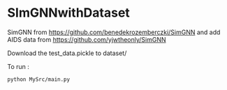 # SImGNNwithDataset
SimGNN from  https://github.com/benedekrozemberczki/SimGNN 
and add AIDS data from  https://github.com/yjwtheonly/SimGNN


Download the test_data.pickle to dataset/ 


To run  :
```
python MySrc/main.py 
```
